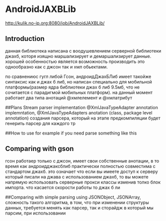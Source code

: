 # AndroidJAXBLib
http://kulik.no-ip.org:8080/job/AndroidJAXBLib/

## Introduction
данная библиотека написана с воодушевлением серверной библиотеки джахб, которя изящно маршализирует и демаршализирует данные. хорошей особенностью является возможность производить это однообразно как с джсон так и хмл обьектами.

по сравнениюс гугл либой Гсон, андроидДжахБЛиб имеет такойже синтаксис как и джах б либ, но написан специально для мобильной платформы(размер ядра библиотеки джах б либ 9.5мб, что не сочитается с парадигмой мобильных платформ). на данный момент работает два типа анотаций @хмлелемент и @хмлатрибут

##Plans
Stream parser implementation
@XmlJavaTypeAdapter annotation implemntation,
@XmlJavaTypeAdapters  anotation (class, package level annotation)
создания парсера, который на этапе предкомпиляции будет генерить парсер для каждого тр

##How to use
for example if you need parse something like this


## Comparing with gson
гсон работаер только с джсон, имеет свои собственные анотации, в то время как андроидджаксблиб практически полностью совместима с стандартом джахб. это означает что если вы имеете доступ к серверу который писали на джава с использованием джахб, то вы можете напрямую использовать серверные прокси классы изменив толко блок импорта. 
что касается скорости работы то джах б ли

##Comparing with simple parsing using JSONObject, JSONArray,
сложность такого алгоритма, в том, что при изменении структуры данных, требуется менять как парсер, так и сторайдж в который мы парсим, при использовании
